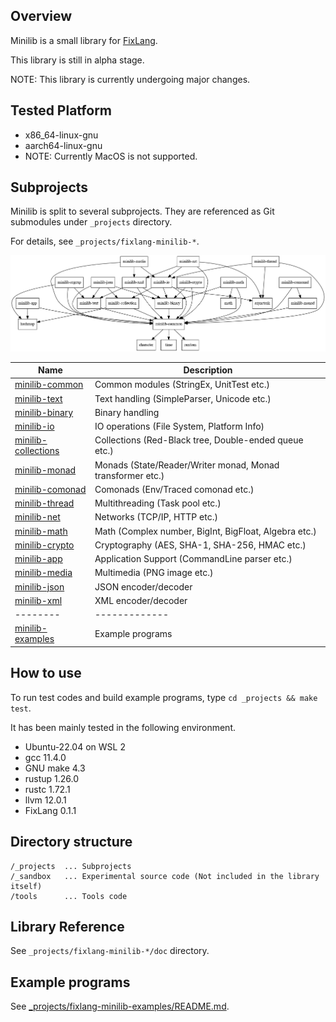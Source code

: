 ## Overview

Minilib is a small library for [FixLang](https://github.com/tttmmmyyyy/fixlang).

This library is still in alpha stage.

NOTE: This library is currently undergoing major changes. 

## Tested Platform
- x86_64-linux-gnu
- aarch64-linux-gnu
- NOTE: Currently MacOS is not supported.

## Subprojects

Minilib is split to several subprojects.
They are referenced as Git submodules under `_projects` directory.

For details, see `_projects/fixlang-minilib-*`.

![Project dependencies](_projects/dependencies.png)

| Name   | Description |
|--------|-------------|
|[minilib-common](https://github.com/pt9999/fixlang-minilib-common)| Common modules (StringEx, UnitTest etc.)|
|[minilib-text](https://github.com/pt9999/fixlang-minilib-text)| Text handling (SimpleParser, Unicode etc.)|
|[minilib-binary](https://github.com/pt9999/fixlang-minilib-binary)| Binary handling|
|[minilib-io](https://github.com/pt9999/fixlang-minilib-io)| IO operations (File System, Platform Info)|
|[minilib-collections](https://github.com/pt9999/fixlang-minilib-collections)| Collections  (Red-Black tree, Double-ended queue etc.)|
|[minilib-monad](https://github.com/pt9999/fixlang-minilib-monad)| Monads (State/Reader/Writer monad, Monad transformer etc.)|
|[minilib-comonad](https://github.com/pt9999/fixlang-minilib-comonad)| Comonads (Env/Traced comonad etc.)|
|[minilib-thread](https://github.com/pt9999/fixlang-minilib-thread)| Multithreading (Task pool etc.) |
|[minilib-net](https://github.com/pt9999/fixlang-minilib-net)| Networks (TCP/IP, HTTP etc.) |
|[minilib-math](https://github.com/pt9999/fixlang-minilib-math)| Math (Complex number, BigInt, BigFloat, Algebra etc.)|
|[minilib-crypto](https://github.com/pt9999/fixlang-minilib-crypto)| Cryptography  (AES, SHA-1, SHA-256, HMAC etc.)|
|[minilib-app](https://github.com/pt9999/fixlang-minilib-app)| Application Support (CommandLine parser etc.) |
|[minilib-media](https://github.com/pt9999/fixlang-minilib-media)| Multimedia (PNG image etc.) |
|[minilib-json](https://github.com/pt9999/fixlang-minilib-json)| JSON encoder/decoder |
|[minilib-xml](https://github.com/pt9999/fixlang-minilib-xml)| XML encoder/decoder |
|--------|-------------|
|[minilib-examples](https://github.com/pt9999/fixlang-minilib-examples)| Example programs|

## How to use

To run test codes and build example programs, type `cd _projects && make test`.

It has been mainly tested in the following environment.

- Ubuntu-22.04 on WSL 2
- gcc 11.4.0
- GNU make 4.3
- rustup 1.26.0
- rustc 1.72.1
- llvm 12.0.1
- FixLang 0.1.1

## Directory structure

```
/_projects  ... Subprojects
/_sandbox   ... Experimental source code (Not included in the library itself)
/tools      ... Tools code
```

## Library Reference

See `_projects/fixlang-minilib-*/doc` directory.

## Example programs

See [_projects/fixlang-minilib-examples/README.md](_projects/fixlang-minilib-examples/README.md).
